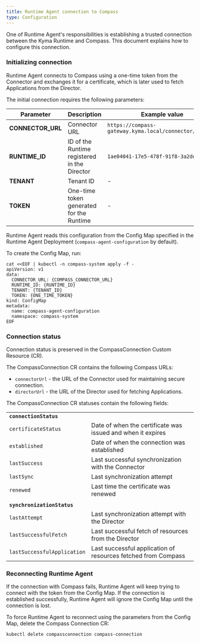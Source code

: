 ```yaml
---
title: Runtime Agent connection to Compass
type: Configuration
---
```


One of Runtime Agent's responsibilities is establishing a trusted connection between the Kyma Runtime and Compass. This document explains how to configure this connection. 

### Initializing connection 

Runtime Agent connects to Compass using a one-time token from the Connector and exchanges it for a certificate, which is later used to fetch Applications from the Director. 

The initial connection requires the following parameters:

| **Parameter** | **Description** | **Example value** |
|---------------|-----------------|-------------------|
| **CONNECTOR_URL** | Connector URL | `https://compass-gateway.kyma.local/connector/graphql` |
| **RUNTIME_ID** | ID of the Runtime registered in the Director | `1ae04041-17e5-478f-91f8-3a2ddc7700de` |
| **TENANT** | Tenant ID  | - |
| **TOKEN** | One-time token generated for the Runtime | - |

Runtime Agent reads this configuration from the Config Map specified in the Runtime Agent Deployment (`compass-agent-configuration` by default).

To create the Config Map, run:
```
cat <<EOF | kubectl -n compass-system apply -f -
apiVersion: v1
data:
  CONNECTOR_URL: {COMPASS_CONNECTOR_URL}
  RUNTIME_ID: {RUNTIME_ID}
  TENANT: {TENANT_ID}
  TOKEN: {ONE_TIME_TOKEN}
kind: ConfigMap
metadata:
  name: compass-agent-configuration
  namespace: compass-system
EOF
```

### Connection status

Connection status is preserved in the CompassConnection Custom Resource (CR).

The CompassConnection CR contains the following Compass URLs:
- `connectorUrl` - the URL of the Connector used for maintaining secure connection.
- `directorUrl` - the URL of the Director used for fetching Applications.

The CompassConnection CR statuses contain the following fields:

<!--- convert the table into sentences --->
|                       |                                                           |
|-----------------------|-----------------------------------------------------------|
| **`connectionStatus`** |                                                          |
| `certificateStatus`   | Date of when the certificate was issued and when it expires |
| `established`         | Date of when the connection was established               |
| `lastSuccess`         | Last successful synchronization with the Connector        |
| `lastSync`            | Last synchronization attempt                              |
| `renewed`             | Last time the certificate was renewed                     |
|                       |                                                           |
| **`synchronizationStatus`** |                                                     |
| `lastAttempt`         | Last synchronization attempt with the Director            |
| `lastSuccessfulFetch` | Last successful fetch of resources from the Director      |
| `lastSuccessfulApplication` | Last successful application of resources fetched from Compass |

### Reconnecting Runtime Agent

If the connection with Compass fails, Runtime Agent will keep trying to connect with the token from the Config Map. If the connection is established successfully, Runtime Agent will ignore the Config Map until the connection is lost. 

To force Runtime Agent to reconnect using the parameters from the Config Map, delete the Compass Connection CR:

```
kubectl delete compassconnection compass-connection
```
